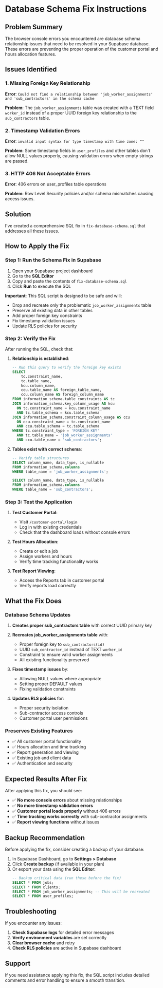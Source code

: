 # Database Schema Fix Instructions

## Problem Summary

The browser console errors you encountered are database schema relationship issues that need to be resolved in your Supabase database. These errors are preventing the proper operation of the customer portal and hours allocation features.

## Issues Identified

### 1. Missing Foreign Key Relationship
**Error**: `Could not find a relationship between 'job_worker_assignments' and 'sub_contractors' in the schema cache`

**Problem**: The `job_worker_assignments` table was created with a TEXT field `worker_id` instead of a proper UUID foreign key relationship to the `sub_contractors` table.

### 2. Timestamp Validation Errors
**Error**: `invalid input syntax for type timestamp with time zone: ""`

**Problem**: Some timestamp fields in `user_profiles` and other tables don't allow NULL values properly, causing validation errors when empty strings are passed.

### 3. HTTP 406 Not Acceptable Errors
**Error**: 406 errors on user_profiles table operations

**Problem**: Row Level Security policies and/or schema mismatches causing access issues.

## Solution

I've created a comprehensive SQL fix in `fix-database-schema.sql` that addresses all these issues.

## How to Apply the Fix

### Step 1: Run the Schema Fix in Supabase

1. Open your Supabase project dashboard
2. Go to the **SQL Editor**
3. Copy and paste the contents of `fix-database-schema.sql`
4. Click **Run** to execute the SQL

**Important**: This SQL script is designed to be safe and will:
- Drop and recreate only the problematic `job_worker_assignments` table
- Preserve all existing data in other tables
- Add proper foreign key constraints
- Fix timestamp validation issues
- Update RLS policies for security

### Step 2: Verify the Fix

After running the SQL, check that:

1. **Relationship is established**: 
   ```sql
   -- Run this query to verify the foreign key exists
   SELECT 
       tc.constraint_name, 
       tc.table_name, 
       kcu.column_name, 
       ccu.table_name AS foreign_table_name,
       ccu.column_name AS foreign_column_name 
   FROM information_schema.table_constraints AS tc 
   JOIN information_schema.key_column_usage AS kcu
     ON tc.constraint_name = kcu.constraint_name
     AND tc.table_schema = kcu.table_schema
   JOIN information_schema.constraint_column_usage AS ccu
     ON ccu.constraint_name = tc.constraint_name
     AND ccu.table_schema = tc.table_schema
   WHERE tc.constraint_type = 'FOREIGN KEY' 
     AND tc.table_name = 'job_worker_assignments'
     AND ccu.table_name = 'sub_contractors';
   ```

2. **Tables exist with correct schema**:
   ```sql
   -- Verify table structures
   SELECT column_name, data_type, is_nullable 
   FROM information_schema.columns 
   WHERE table_name = 'job_worker_assignments';
   
   SELECT column_name, data_type, is_nullable 
   FROM information_schema.columns 
   WHERE table_name = 'sub_contractors';
   ```

### Step 3: Test the Application

1. **Test Customer Portal**: 
   - Visit `/customer-portal/login`
   - Log in with existing credentials
   - Check that the dashboard loads without console errors

2. **Test Hours Allocation**:
   - Create or edit a job
   - Assign workers and hours
   - Verify time tracking functionality works

3. **Test Report Viewing**:
   - Access the Reports tab in customer portal
   - Verify reports load correctly

## What the Fix Does

### Database Schema Updates

1. **Creates proper sub_contractors table** with correct UUID primary key
2. **Recreates job_worker_assignments table** with:
   - Proper foreign key to `sub_contractors(id)`
   - UUID `sub_contractor_id` instead of TEXT `worker_id`
   - Constraint to ensure valid worker assignments
   - All existing functionality preserved

3. **Fixes timestamp issues** by:
   - Allowing NULL values where appropriate
   - Setting proper DEFAULT values
   - Fixing validation constraints

4. **Updates RLS policies** for:
   - Proper security isolation
   - Sub-contractor access controls
   - Customer portal user permissions

### Preserves Existing Features

- ✅ All customer portal functionality
- ✅ Hours allocation and time tracking  
- ✅ Report generation and viewing
- ✅ Existing job and client data
- ✅ Authentication and security

## Expected Results After Fix

After applying this fix, you should see:

- ✅ **No more console errors** about missing relationships
- ✅ **No more timestamp validation errors**
- ✅ **Customer portal loads properly** without 406 errors
- ✅ **Time tracking works correctly** with sub-contractor assignments
- ✅ **Report viewing functions** without issues

## Backup Recommendation

Before applying the fix, consider creating a backup of your database:

1. In Supabase Dashboard, go to **Settings > Database**
2. Click **Create backup** (if available in your plan)
3. Or export your data using the **SQL Editor**:
   ```sql
   -- Backup critical data (run these before the fix)
   SELECT * FROM jobs;
   SELECT * FROM clients; 
   SELECT * FROM job_worker_assignments; -- This will be recreated
   SELECT * FROM user_profiles;
   ```

## Troubleshooting

If you encounter any issues:

1. **Check Supabase logs** for detailed error messages
2. **Verify environment variables** are set correctly
3. **Clear browser cache** and retry
4. **Check RLS policies** are active in Supabase dashboard

## Support

If you need assistance applying this fix, the SQL script includes detailed comments and error handling to ensure a smooth transition.